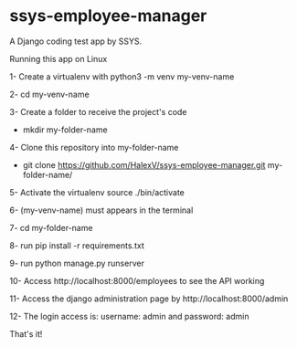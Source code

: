 # ssys-employee-manager
A Django coding test app by SSYS.

Running this app on Linux

1- Create a virtualenv with python3 -m venv my-venv-name

2- cd my-venv-name

3- Create a folder to receive the project's code
  - mkdir my-folder-name
  
4- Clone this repository into my-folder-name
  - git clone https://github.com/HalexV/ssys-employee-manager.git my-folder-name/
  
5- Activate the virtualenv source ./bin/activate

6- (my-venv-name) must appears in the terminal

7- cd my-folder-name

8- run pip install -r requirements.txt

9- run python manage.py runserver

10- Access http://localhost:8000/employees to see the API working

11- Access the django administration page by http://localhost:8000/admin

12- The login access is: username: admin and password: admin

That's it!
